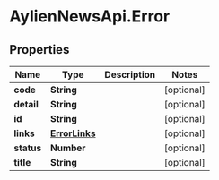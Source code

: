 # AylienNewsApi.Error

## Properties

Name | Type | Description | Notes
------------ | ------------- | ------------- | -------------
**code** | **String** |  | [optional] 
**detail** | **String** |  | [optional] 
**id** | **String** |  | [optional] 
**links** | [**ErrorLinks**](ErrorLinks.md) |  | [optional] 
**status** | **Number** |  | [optional] 
**title** | **String** |  | [optional] 


